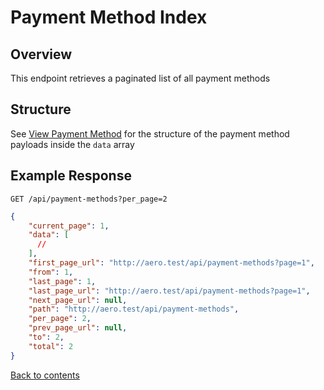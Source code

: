 # Payment Method Index

## Overview

This endpoint retrieves a paginated list of all payment methods

## Structure

See [View Payment Method](VIEW.md) for the structure of the payment method payloads inside the `data` array

## Example Response

```http request
GET /api/payment-methods?per_page=2
```

```json lines
{
    "current_page": 1,
    "data": [
      //
    ],
    "first_page_url": "http://aero.test/api/payment-methods?page=1",
    "from": 1,
    "last_page": 1,
    "last_page_url": "http://aero.test/api/payment-methods?page=1",
    "next_page_url": null,
    "path": "http://aero.test/api/payment-methods",
    "per_page": 2,
    "prev_page_url": null,
    "to": 2,
    "total": 2
}
```

[Back to contents](../../README.md#table-of-contents)
